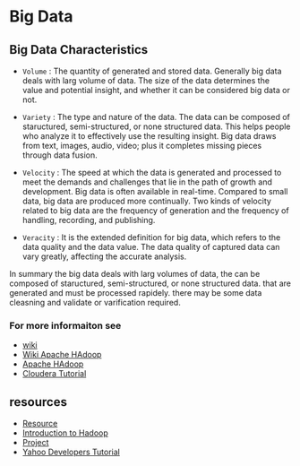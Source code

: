 # Big Data

## Big Data Characteristics

* `Volume` : The quantity of generated and stored data. Generally big data deals with larg volume of data. The size of the data determines the value and potential insight, and whether it can be considered big data or not.

* `Variety` : The type and nature of the data. The data can be composed of staructured, semi-structured, or none structured data. This helps people who analyze it to effectively use the resulting insight. Big data draws from text, images, audio, video; plus it completes missing pieces through data fusion.

* `Velocity` : The speed at which the data is generated and processed to meet the demands and challenges that lie in the path of growth and development. Big data is often available in real-time. Compared to small data, big data are produced more continually. Two kinds of velocity related to big data are the frequency of generation and the frequency of handling, recording, and publishing.

* `Veracity` : It is the extended definition for big data, which refers to the data quality and the data value. The data quality of captured data can vary greatly, affecting the accurate analysis.

In summary the big data deals with larg volumes of data, the can be composed of staructured, semi-structured, or none structured data. that are generated and must be processed rapidely. there may be some data cleasning and validate or varification required.

### For more informaiton see

* [wiki](https://en.wikipedia.org/wiki/Big_data)
* [Wiki Apache HAdoop](https://en.wikipedia.org/wiki/Apache_Hadoop)
* [Apache HAdoop](http://hadoop.apache.org/docs/current/index.html)
* [Cloudera Tutorial](https://www.cloudera.com/tutorials.html)

## resources
* [Resource](https://opensource.com/)
* [Introduction to Hadoop](https://opensource.com/life/14/8/intro-apache-hadoop-big-data)
* [Project](https://www.usenix.org/legacy/publications/library/proceedings/osdi04/tech/full_papers/dean/dean_html/index.html)
* [Yahoo Developers Tutorial](https://developer.yahoo.com/hadoop/tutorial/)
